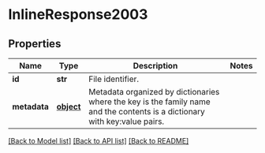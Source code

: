 # InlineResponse2003

## Properties
Name | Type | Description | Notes
------------ | ------------- | ------------- | -------------
**id** | **str** | File identifier. | 
**metadata** | [**object**](.md) | Metadata organized by dictionaries where the key is the family name and the contents is a dictionary with key:value pairs. | 

[[Back to Model list]](../README.md#documentation-for-models) [[Back to API list]](../README.md#documentation-for-api-endpoints) [[Back to README]](../README.md)



